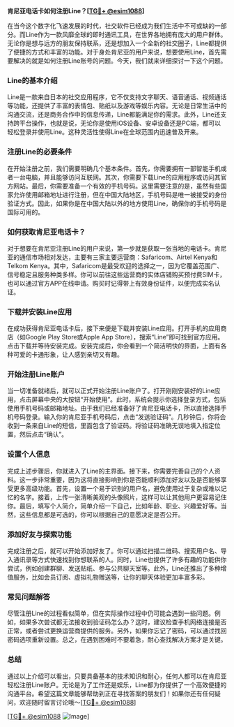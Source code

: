**肯尼亚电话卡如何注册Line？[[TG💪+ @esim1088](https://t.me/s/esim1088)]**

在当今这个数字化飞速发展的时代，社交软件已经成为我们生活中不可或缺的一部分。而Line作为一款风靡全球的即时通讯工具，在世界各地拥有庞大的用户群体。无论你是想与远方的朋友保持联系，还是想加入一个全新的社交圈子，Line都提供了便捷的方式和丰富的功能。对于身处肯尼亚的用户来说，想要使用Line，首先需要解决的就是如何注册Line账号的问题。今天，我们就来详细探讨一下这个问题。

### Line的基本介绍

Line是一款来自日本的社交应用程序，它不仅支持文字聊天、语音通话、视频通话等功能，还提供了丰富的表情包、贴纸以及游戏等娱乐内容。无论是日常生活中的沟通交流，还是商务合作中的信息传递，Line都能满足你的需求。此外，Line还支持跨平台操作，也就是说，无论你是使用iOS设备、安卓设备还是PC端，都可以轻松登录并使用Line。这种灵活性使得Line在全球范围内迅速普及开来。

### 注册Line的必要条件

在开始注册之前，我们需要明确几个基本条件。首先，你需要拥有一部智能手机或者一台电脑，并且能够访问互联网。其次，你需要下载Line的应用程序或访问其官方网站。最后，你需要准备一个有效的手机号码。这里需要注意的是，虽然有些国家允许使用邮箱地址进行注册，但在中国大陆地区，手机号码是唯一被接受的身份验证方式。因此，如果你是在中国大陆以外的地方使用Line，确保你的手机号码是国际可用的。

### 如何获取肯尼亚电话卡？

对于想要在肯尼亚注册Line的用户来说，第一步就是获取一张当地的电话卡。肯尼亚的通信市场相对发达，主要有三家主要运营商：Safaricom、Airtel Kenya和Telkom Kenya。其中，Safaricom是最受欢迎的选择之一，因为它覆盖范围广、信号稳定且服务种类多样。你可以前往这些运营商的实体店铺购买预付费SIM卡，也可以通过官方APP在线申请。购买时记得带上有效身份证件，以便完成实名认证。

### 下载并安装Line应用

在成功获得肯尼亚电话卡后，接下来便是下载并安装Line应用。打开手机的应用商店（如Google Play Store或Apple App Store），搜索“Line”即可找到官方应用。点击下载并等待安装完成。安装完成后，你会看到一个简洁明快的界面，上面有各种可爱的卡通形象，让人感到亲切又有趣。

### 开始注册Line账户

当一切准备就绪后，就可以正式开始注册Line账户了。打开刚刚安装好的Line应用，点击屏幕中央的大按钮“开始使用”。此时，系统会提示你选择登录方式，包括使用手机号码或邮箱地址。由于我们已经准备好了肯尼亚电话卡，所以直接选择手机号码登录。输入你的肯尼亚手机号码后，点击“发送验证码”。几秒钟后，你将会收到一条来自Line的短信，里面包含了验证码。将验证码准确无误地填入指定位置，然后点击“确认”。

### 设置个人信息

完成上述步骤后，你就进入了Line的主界面。接下来，你需要完善自己的个人资料。这一步非常重要，因为这将直接影响到你是否能顺利添加好友以及是否能够享受更多高级功能。首先，设置一个易于识别的用户名，避免使用过于复杂或难以记忆的名字。接着，上传一张清晰美观的头像照片，这样可以让其他用户更容易记住你。最后，填写个人简介，简单介绍一下自己，比如年龄、职业、兴趣爱好等。当然，这些信息都是可选的，你可以根据自己的意愿决定是否公开。

### 添加好友与探索功能

完成注册之后，就可以开始添加好友了。你可以通过扫描二维码、搜索用户名、导入通讯录等方式快速找到你想联系的人。同时，Line也提供了许多有趣的功能供你尝试，例如创建群聊、发送贴纸、参与公共聊天室等。此外，Line还推出了多种增值服务，比如会员订阅、虚拟礼物赠送等，让你的聊天体验更加丰富多彩。

### 常见问题解答

尽管注册Line的过程看似简单，但在实际操作过程中仍可能会遇到一些问题。例如，如果多次尝试都无法接收到验证码怎么办？这时，建议检查手机网络连接是否正常，或者尝试更换运营商提供的服务。另外，如果你忘记了密码，可以通过找回密码选项重新设置。总之，在遇到困难时不要着急，耐心查找解决方案才是关键。

### 总结

通过以上介绍可以看出，只要具备基本的技术知识和耐心，任何人都可以在肯尼亚轻松注册Line账户。无论是为了工作还是娱乐，Line都为你提供了一个高效便捷的沟通平台。希望这篇文章能够帮助到正在寻找答案的朋友们！如果你还有任何疑问，欢迎随时留言讨论哦～[[TG💪+ @esim1088](https://t.me/s/esim1088)]

[[TG💪+ @esim1088](https://t.me/s/esim1088) ![Image](https://i.postimg.cc/4NQfJmqS/Snipaste-2025-05-13-00-14-12.png)]